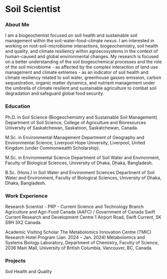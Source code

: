 # Soil Scientist

### About Me
I am a biogeochemist focused on soil health and sustainable soil management within the soil-water-food-climate nexus. I am interested in working on root-soil-microbiome interactions, biogeochemistry, soil health and quality, and climate resiliency within agroecosystems in the context of human-caused and global environmental changes. My research is focused on a better understanding of the soil biogeochemical processes and the role of the soil microbiome - as affected by the complex interaction of land use management and climate extremes - as an indicator of soil health and climate resiliency related to soil water, greenhouse gasses emission, carbon sequestration, organic matter dynamics, and nutrient management under the umbrella of climate resilient and sustainable agriculture to combat soil degradation and safeguard global food security.

### Education
Ph.D. in Soil Science (Biogeochemistry and Sustainable Soil Management)
Department of Soil Science, College of Agriculture and Bioresources
University of Saskatchewan, Saskatoon, Saskatchewan, Canada.

M.Sc. in Environmental Management
Department of Geography and Environmental Science, Liverpool Hope University, Liverpool, United Kingdom (under Commonwealth Scholarship). 

M.Sc. in Environmental Science
Department of Soil Water and Environment, Faculty of Biological Sciences, University of Dhaka, Dhaka, Bangladesh.

B.Sc. (Hons.) in Soil Water and Environment Sciences
Department of Soil Water and Environment, Faculty of Biological Sciences, University of Dhaka, Dhaka, Bangladesh.

### Work Experience
Research Scientist - PRP - Current
Science and Technology Branch
Agriculture and Agri-Food Canada (AAFC) / Government of Canada 
Swift Current Research and Development Centre
1 Airport Road, Swift Current, SK S9H 3X2 Canada.

Academic Visiting Scholar
The Metabolomics Innovation Centre (TMIC) Research Hotel Program (Jan. 2024 – Jan. 2024) 
Metabolomics and Systems Biology Laboratory, Department of Chemistry, Faculty of Science, 2036 Main Mall, University of British Columbia, Vancouver, BC, Canada.


### Projects
Soil Health and Quality
